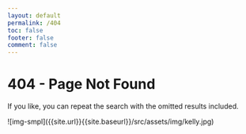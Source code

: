 ```yaml
---
layout: default
permalink: /404
toc: false
footer: false
comment: false
---
```


# 404 - Page Not Found
<p> If you like, you can repeat the search with the omitted results included.</p>
![img-smpl]({{site.url}}{{site.baseurl}}/src/assets/img/kelly.jpg)
